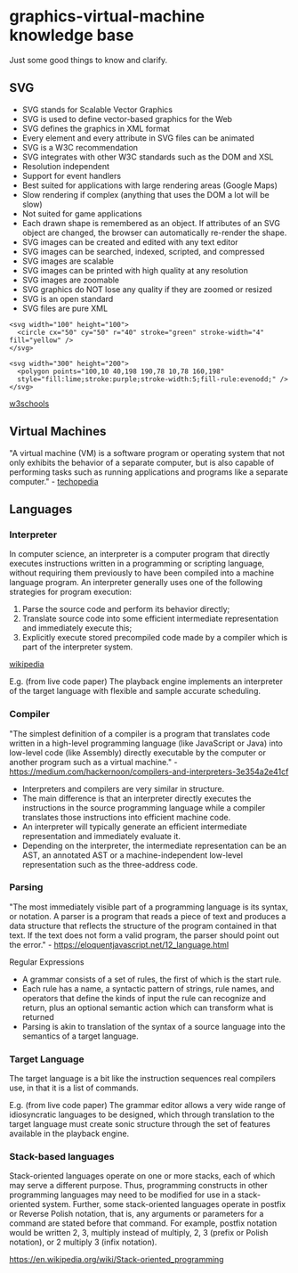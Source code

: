# graphics-virtual-machine knowledge base

Just some good things to know and clarify.



## SVG

- SVG stands for Scalable Vector Graphics
- SVG is used to define vector-based graphics for the Web
- SVG defines the graphics in XML format
- Every element and every attribute in SVG files can be animated
- SVG is a W3C recommendation
- SVG integrates with other W3C standards such as the DOM and XSL
- Resolution independent
- Support for event handlers
- Best suited for applications with large rendering areas (Google Maps)
- Slow rendering if complex (anything that uses the DOM a lot will be slow)
- Not suited for game applications
- Each drawn shape is remembered as an object. If attributes of an SVG object are changed, the browser can automatically re-render the shape.
- SVG images can be created and edited with any text editor
- SVG images can be searched, indexed, scripted, and compressed
- SVG images are scalable
- SVG images can be printed with high quality at any resolution
- SVG images are zoomable
- SVG graphics do NOT lose any quality if they are zoomed or resized
- SVG is an open standard
- SVG files are pure XML

    
```
<svg width="100" height="100">
  <circle cx="50" cy="50" r="40" stroke="green" stroke-width="4" fill="yellow" />
</svg>
```

```
<svg width="300" height="200">
  <polygon points="100,10 40,198 190,78 10,78 160,198"
  style="fill:lime;stroke:purple;stroke-width:5;fill-rule:evenodd;" />
</svg>
```

[w3schools](https://www.w3schools.com/graphics/svg_intro.asp)

## Virtual Machines
"A virtual machine (VM) is a software program or operating system that not only exhibits the behavior of a separate computer, but is also capable of performing tasks such as running applications and programs like a separate computer." - [techopedia](https://www.techopedia.com/definition/4805/virtual-machine-vm)


## Languages

### Interpreter
In computer science, an interpreter is a computer program that directly executes instructions written in a programming or scripting language, without requiring them previously to have been compiled into a machine language program. 
An interpreter generally uses one of the following strategies for program execution: 
1. Parse the source code and perform its behavior directly; 
2. Translate source code into some efficient intermediate representation and immediately execute this; 
3. Explicitly execute stored precompiled code made by a compiler which is part of the interpreter system.

[wikipedia](ttps://en.wikipedia.org/wiki/Interpreter_(computing))

E.g. (from live code paper) The playback engine implements an interpreter of the target language with flexible and sample accurate scheduling.

### Compiler
"The simplest definition of a compiler is a program that translates code written in a high-level programming language (like JavaScript or Java) into low-level code (like Assembly) directly executable by the computer or another program such as a virtual machine." - https://medium.com/hackernoon/compilers-and-interpreters-3e354a2e41cf

- Interpreters and compilers are very similar in structure. 
- The main difference is that an interpreter directly executes the instructions in the source programming language while a compiler translates those instructions into efficient machine code.
- An interpreter will typically generate an efficient intermediate representation and immediately evaluate it. 
- Depending on the interpreter, the intermediate representation can be an AST, an annotated AST or a machine-independent low-level representation such as the three-address code.

### Parsing

"The most immediately visible part of a programming language is its syntax, or notation. A parser is a program that reads a piece of text and produces a data structure that reflects the structure of the program contained in that text. If the text does not form a valid program, the parser should point out the error." - https://eloquentjavascript.net/12_language.html

Regular Expressions
- A grammar consists of a set of rules, the first of which
is the start rule. 
- Each rule has a name, a syntactic pattern
of strings, rule names, and operators that define the kinds
of input the rule can recognize and return, plus an optional
semantic action which can transform what is returned
- Parsing is akin to
translation of the syntax of a source language into the semantics of a target language.

### Target Language

The target language is a bit like the instruction sequences real compilers use, in that it is a list of commands.

E.g. (from live code paper) The grammar editor allows a very wide range of idiosyncratic languages to be designed, which through translation
     to the target language must create sonic structure through
     the set of features available in the playback engine.

### Stack-based languages
Stack-oriented languages operate on one or more stacks, each of which may serve a different purpose. 
Thus, programming constructs in other programming languages may need to be modified for use in a stack-oriented system. 
Further, some stack-oriented languages operate in postfix or Reverse Polish notation, that is, any arguments or parameters for a command are stated before that command. 
For example, postfix notation would be written 2, 3, multiply instead of multiply, 2, 3 (prefix or Polish notation), or 2 multiply 3 (infix notation).

https://en.wikipedia.org/wiki/Stack-oriented_programming

